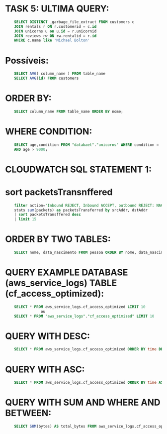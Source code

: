 # TASK 5: ULTIMA QUERY:
```sql
    SELECT DISTINCT _garbage_file_extract FROM customers c
    JOIN rentals r ON r.customerid = c.id
    JOIN unicorns u on u.id = r.unicornid
    JOIN reviews rw ON rw.rentalid = r.id
    WHERE c.name like 'Michael Bolton'
```

# Possíveis:
```sql
    SELECT AVG( column_name ) FROM table_name
    SELECT AVG(id) FROM customers
```
# ORDER BY:
```sql
    SELECT column_name FROM table_name ORDER BY nome;
```
# WHERE CONDITION:
```sql
    SELECT age,condition FROM "databaet"."unicorns" WHERE condition = 'dangerously bad'
    AND age > 9000;
```

# CLOUDWATCH SQL STATEMENT 1:
# sort packetsTransnffered
```sql
    filter action="Inbound REJECT, Inbound ACCEPT, outbound REJECT: NACL" |
    stats sum(packets) as packetsTransferred by srcAddr, dstAddr
    | sort packetsTransffered desc
    | limit 15

```
# ORDER BY TWO TABLES:
```sql
    SELECT nome, data_nascimento FROM pessoa ORDER BY nome, data_nascimento;
```
#
#
# QUERY EXAMPLE DATABASE (aws_service_logs) TABLE (cf_access_optimized):
```sql
    SELECT * FROM aws_service_logs.cf_access_optimized LIMIT 10
                ou
    SELECT * FROM "aws_service_logs"."cf_access_optimized" LIMIT 10
```
# QUERY WITH DESC:
```sql
    SELECT * FROM aws_service_logs.cf_access_optimized ORDER BY time DESC LIMIT 10
```
# QUERY WITH ASC:
```sql
    SELECT * FROM aws_service_logs.cf_access_optimized ORDER BY time ASC LIMIT 10
```

# QUERY WITH SUM AND WHERE AND BETWEEN:
```sql
    SELECT SUM(bytes) AS total_bytes FROM aws_service_logs.cf_access_optimized WHERE time BETWEEN TIMESTAMP '2018-11-02' AND TIMESTAMP '2018-11-03'
```
